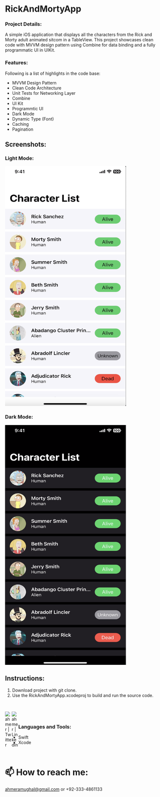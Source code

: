 # RickAndMortyApp

### Project Details:
A simple iOS application that displays all the characters from the Rick and Morty adult animated sitcom in a TableView. 
This project showcases clean code with MVVM design pattern using Combine for data binding and a fully programmatic UI in UIKit.

### Features:
Following is a list of highlights in the code base:
  - MVVM Design Pattern
  - Clean Code Architecture
  - Unit Tests for Networking Layer
  - Combine
  - UI Kit
  - Programmtic UI
  - Dark Mode
  - Dynamic Type (Font)
  - Caching
  - Pagination

## Screenshots:

### Light Mode:
<img src="https://github.com/ahmermughal/RickAndMortyApp/blob/main/lightmode.png" width="400" height="790">

### Dark Mode:
<img src="https://github.com/ahmermughal/RickAndMortyApp/blob/main/darkmode.png" width="400" height="790">

<br />

## Instructions:

1. Download project with git clone.
3. Use the RickAndMortyApp.xcodeproj to build and run the source code.

<br />

[<img align="left" alt="ahmer | Twitter" width="22px" src="https://cdn.jsdelivr.net/npm/simple-icons@v3/icons/twitter.svg" />][twitter]
[<img align="left" alt="ahmer | LinkedIn" width="22px" src="https://cdn.jsdelivr.net/npm/simple-icons@v3/icons/linkedin.svg" />][linkedin]

<br />

### Languages and Tools:
  - Swift
  - Xcode
  
<br />

# 📫 How to reach me: 
ahmeramughal@gmail.com or +92-333-4861133
<br />


[website]: https://ahmermughal.github.io
[twitter]: https://twitter.com/ahmeramughal
[linkedin]: https://www.linkedin.com/in/ahmer-mughal-1209ab17b/
